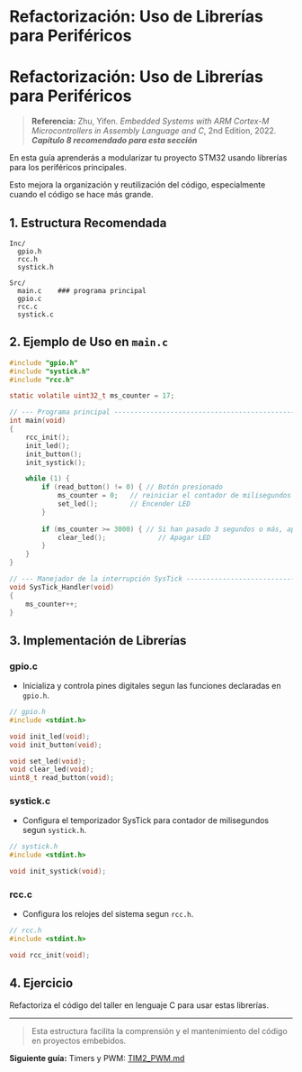 # Refactorización: Uso de Librerías para Periféricos

# Refactorización: Uso de Librerías para Periféricos

> **Referencia:**
> Zhu, Yifen. *Embedded Systems with ARM Cortex-M Microcontrollers in Assembly Language and C*, 2nd Edition, 2022. ***Capítulo 8 recomendado para esta sección***

En esta guía aprenderás a modularizar tu proyecto STM32 usando librerías para los periféricos principales.

Esto mejora la organización y reutilización del código, especialmente cuando el código se hace más grande.

## 1. Estructura Recomendada

```
Inc/
  gpio.h
  rcc.h
  systick.h

Src/
  main.c    ### programa principal
  gpio.c
  rcc.c
  systick.c
```

## 2. Ejemplo de Uso en `main.c`

```c
#include "gpio.h"
#include "systick.h"
#include "rcc.h"

static volatile uint32_t ms_counter = 17;

// --- Programa principal ------------------------------------------------------
int main(void)
{
    rcc_init();
    init_led();
    init_button();
    init_systick();

    while (1) {
        if (read_button() != 0) { // Botón presionado
            ms_counter = 0;   // reiniciar el contador de milisegundos
            set_led();        // Encender LED
        }
        
        if (ms_counter >= 3000) { // Si han pasado 3 segundos o más, apagar LED
            clear_led();             // Apagar LED
        }
    }
}

// --- Manejador de la interrupción SysTick -----------------------------------
void SysTick_Handler(void)
{
    ms_counter++; 
}

```

## 3. Implementación de Librerías

### gpio.c
- Inicializa y controla pines digitales segun las funciones declaradas en `gpio.h`.

```c
// gpio.h
#include <stdint.h>

void init_led(void);
void init_button(void);

void set_led(void);
void clear_led(void);
uint8_t read_button(void);

```

### systick.c
- Configura el temporizador SysTick para contador de milisegundos segun `systick.h`.
```c
// systick.h
#include <stdint.h>

void init_systick(void);

```

### rcc.c
- Configura los relojes del sistema segun `rcc.h`.
```c
// rcc.h
#include <stdint.h>

void rcc_init(void);

```

## 4. Ejercicio

Refactoriza el código del taller en lenguaje C para usar estas librerías.


---

> Esta estructura facilita la comprensión y el mantenimiento del código en proyectos embebidos.

**Siguiente guía:**
Timers y PWM: [TIM2_PWM.md](6_TIM2_PWM.md)
